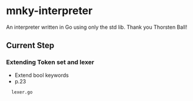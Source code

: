 # mnky-interpreter

An interpreter written in Go using only the std lib. Thank you Thorsten Ball!

## Current Step

### Extending Token set and lexer

- Extend bool keywords
- p.23

```bash
  lexer.go
```

